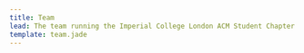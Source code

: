 ```yaml
---
title: Team
lead: The team running the Imperial College London ACM Student Chapter and those contributing to make a difference.
template: team.jade
---
```

